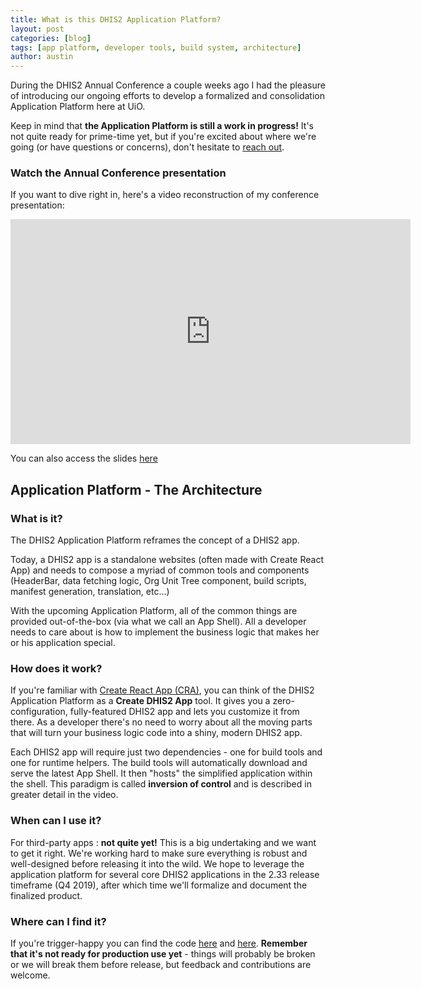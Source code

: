 ```yaml
---
title: What is this DHIS2 Application Platform?
layout: post
categories: [blog]
tags: [app platform, developer tools, build system, architecture]
author: austin
---
```


During the DHIS2 Annual Conference a couple weeks ago I had the pleasure of introducing our ongoing efforts to develop a formalized and consolidation Application Platform here at UiO.

Keep in mind that **the Application Platform is still a work in progress!** It's not quite ready for prime-time yet, but if you're excited about where we're going (or have questions or concerns), don't hesitate to [reach out](mailto:austin@dhis2.org).

### Watch the Annual Conference presentation

If you want to dive right in, here's a video reconstruction of my conference presentation:

<iframe src="https://player.vimeo.com/video/344797153" width="640" height="360" frameborder="0" allow="autoplay; fullscreen" allowfullscreen></iframe>

You can also access the slides [here](https://docs.google.com/presentation/d/1tzYfmuurCfRNWtJjdOeQXJ2uiPTZsxE4WpV0_0XTw9E)

## Application Platform - The Architecture

### What is it?

The DHIS2 Application Platform reframes the concept of a DHIS2 app.

Today, a DHIS2 app is a standalone websites (often made with Create React App) and needs to compose a myriad of common tools and components (HeaderBar, data fetching logic, Org Unit Tree component, build scripts, manifest generation, translation, etc...)

With the upcoming Application Platform, all of the common things are provided out-of-the-box (via what we call an App Shell). All a developer needs to care about is how to implement the business logic that makes her or his application special.

### How does it work?

If you're familiar with [Create React App (CRA)](https://github.com/facebook/create-react-app), you can think of the DHIS2 Application Platform as a **Create DHIS2 App** tool. It gives you a zero-configuration, fully-featured DHIS2 app and lets you customize it from there. As a developer there's no need to worry about all the moving parts that will turn your business logic code into a shiny, modern DHIS2 app.

Each DHIS2 app will require just two dependencies - one for build tools and one for runtime helpers. The build tools will automatically download and serve the latest App Shell. It then "hosts" the simplified application within the shell. This paradigm is called **inversion of control** and is described in greater detail in the video.

### When can I use it?

For third-party apps : **not quite yet!** This is a big undertaking and we want to get it right. We're working hard to make sure everything is robust and well-designed before releasing it into the wild. We hope to leverage the application platform for several core DHIS2 applications in the 2.33 release timeframe (Q4 2019), after which time we'll formalize and document the finalized product.

### Where can I find it?

If you're trigger-happy you can find the code [here](https://github.com/dhis2/app-platform) and [here](https://github.com/dhis2/app-runtime). **Remember that it's not ready for production use yet** - things will probably be broken or we will break them before release, but feedback and contributions are welcome.
